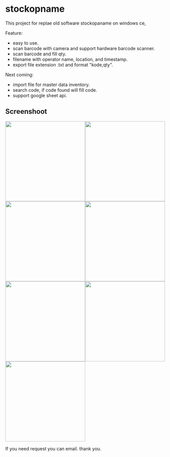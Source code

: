 # stockopname

This project for replae old software stockopaname on windows ce,

Feature:
- easy to use.
- scan barcode with camera and support hardware barcode scanner.
- scan barcode and fill qty.
- filename with operator name, location, and timestamp.
- export file extension .txt and format "kode,qty".


Next coming:
- import file for master data inventory.
- search code, if code found will fill code.
- support google sheet api.


## Screenshoot
<img src="https://github.com/olizyusuf/stockopname_app/raw/master/assets/screenshoot/01.png" width="250" /><img src="https://github.com/olizyusuf/stockopname_app/raw/master/assets/screenshoot/02.png" width="250" />
<img src="https://github.com/olizyusuf/stockopname_app/raw/master/assets/screenshoot/03.png" width="250" /><img src="https://github.com/olizyusuf/stockopname_app/raw/master/assets/screenshoot/04.png" width="250" />
<img src="https://github.com/olizyusuf/stockopname_app/raw/master/assets/screenshoot/05.png" width="250" /><img src="https://github.com/olizyusuf/stockopname_app/raw/master/assets/screenshoot/06.png" width="250" />
<img src="https://github.com/olizyusuf/stockopname_app/raw/master/assets/screenshoot/07.png" width="250" />

If you need request you can email.
thank you.


